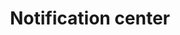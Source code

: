 ---
title: Notification center
description: Stay up to date with news about features, releases and other updates about Rivet.
---